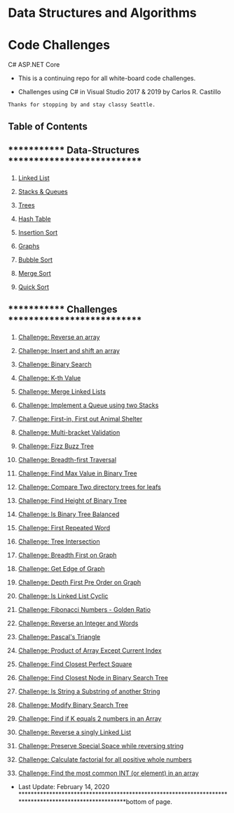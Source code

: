 # Data Structures and Algorithms
# Code Challenges
C# ASP.NET Core

* This is a continuing repo for all white-board code challenges.

* Challenges using C# in Visual Studio 2017 & 2019 by Carlos R. Castillo

```
Thanks for stopping by and stay classy Seattle.
```

## Table of Contents
## *********** Data-Structures **************************
1. [Linked List](Data-Structures/LinkedList)

2. [Stacks & Queues](Data-Structures/StacksAndQueue)

3. [Trees](Data-Structures/Trees)

4. [Hash Table](Data-Structures/HashTable)

5. [Insertion Sort](Data-Structures/InsertionSort)

6. [Graphs](Data-Structures/Graphs)

7. [Bubble Sort](Data-Structures/BubbleSort)

8. [Merge Sort](Data-Structures/MergeSort)

9. [Quick Sort](Data-Structures/QuickSort)

<!--

1.[Selection Sort]()

1.[Radix Sort]()
-->

## *********** Challenges **************************
1. [Challenge: Reverse an array](Challenges/ReverseArray)

2. [Challenge: Insert and shift an array](Challenges/ArrayShift)

3. [Challenge: Binary Search](Challenges/BinarySearch)

4. [Challenge: K-th Value](Challenges/KthValue)

5. [Challenge: Merge Linked Lists](Challenges/LlMerge)

6. [Challenge: Implement a Queue using two Stacks](Challenges/QueueWithStacks)

7. [Challenge: First-in, First out Animal Shelter](Challenges/FIFOAnimalShelter)

8. [Challenge: Multi-bracket Validation](Challenges/Multi-BracketValidation)

9. [Challenge: Fizz Buzz Tree](Challenges/FizzBuzzTree)

10. [Challenge: Breadth-first Traversal](Challenges/BreadthFirstTraversal)

11. [Challenge: Find Max Value in Binary Tree](Challenges/FindMaxValueBinaryTree)

12. [Challenge: Compare Two directory trees for leafs](Challenges/LeafsOfTree)

13. [Challenge: Find Height of Binary Tree](Challenges/HeightOfBinaryTree)

14. [Challenge: Is Binary Tree Balanced](Challenges/BinaryTreeBalanced)

15. [Challenge: First Repeated Word](Challenges/RepeatedWord)

16. [Challenge: Tree Intersection](Challenges/TreeIntersection)

17. [Challenge: Breadth First on Graph](Challenges/BreadthFirstGraph)

18. [Challenge: Get Edge of Graph](Challenges/GetEdge)

19. [Challenge: Depth First Pre Order on Graph](Challenges/PreOrderGraph)

20. [Challenge: Is Linked List Cyclic](Challenges/CyclicLL)

21. [Challenge: Fibonacci Numbers - Golden Ratio](Challenges/Fibonacci)

22. [Challenge: Reverse an Integer and Words](Challenges/ReverseIntString)

23. [Challenge: Pascal's Triangle](Challenges/Pascal'sTriangle)

24. [Challenge: Product of Array Except Current Index](Challenges/ProductArray)

25. [Challenge: Find Closest Perfect Square](Challenges/ClosestPerfectSquare)

26. [Challenge: Find Closest Node in Binary Search Tree](Challenges/ClosestNodeBinaryTree)

27. [Challenge: Is String a Substring of another String](Challenges/StringSubstring)

28. [Challenge: Modify Binary Search Tree](Challenges/ModifyBST)

29. [Challenge: Find if K equals 2 numbers in an Array](Challenges/Add2ToK)

30. [Challenge: Reverse a singly Linked List](Challenges/ReverseLinkedList)

31. [Challenge: Preserve Special Space while reversing string](Challenges/PreserveSpaceReverseString)

32. [Challenge: Calculate factorial for all positive whole numbers](Challenges/Factorial)

33. [Challenge: Find the most common INT (or element) in an array](Challenges/MostCommonInArray)

-  Last Update: February 14, 2020
*******************************************************************************************************bottom of page.
